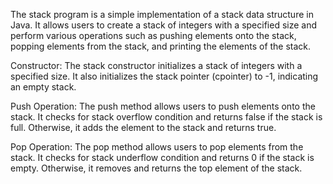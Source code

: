 The stack program is a simple implementation of a stack data structure in Java. It allows users to create a stack of integers with a specified size and perform various operations such as pushing elements onto the stack, popping elements from the stack, and printing the elements of the stack.

Constructor: The stack constructor initializes a stack of integers with a specified size. It also initializes the stack pointer (cpointer) to -1, indicating an empty stack.

Push Operation: The push method allows users to push elements onto the stack. It checks for stack overflow condition and returns false if the stack is full. Otherwise, it adds the element to the stack and returns true.

Pop Operation: The pop method allows users to pop elements from the stack. It checks for stack underflow condition and returns 0 if the stack is empty. Otherwise, it removes and returns the top element of the stack.
